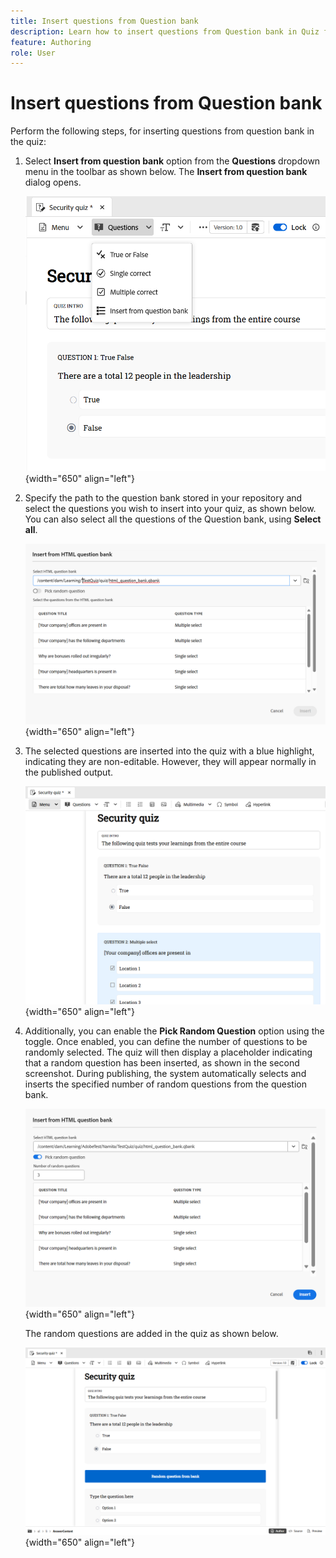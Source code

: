 ```yaml
---
title: Insert questions from Question bank
description: Learn how to insert questions from Question bank in Quiz for Learning and Training content
feature: Authoring 
role: User
---
```

# Insert questions from Question bank

Perform the following steps, for inserting questions from question bank in the quiz: 

1. Select **Insert from question bank** option from the **Questions** dropdown menu in the toolbar as shown below. The **Insert from question bank** dialog opens.  

    ![](assets/insert-from-question-bank.png){width="650" align="left"}
    
1. Specify the path to the question bank stored in your repository and select the questions you wish to insert into your quiz, as shown below. You can also select all the questions of the Question bank, using **Select all**.  

    ![](assets/question-bank.png){width="650" align="left"}

1. The selected questions are inserted into the quiz with a blue highlight, indicating they are non-editable. However, they will appear normally in the published output. 

    ![](assets/specific-questions.png){width="650" align="left"}

1. Additionally, you can enable the **Pick Random Question** option using the toggle. Once enabled, you can define the number of questions to be randomly selected. The quiz will then display a placeholder indicating that a random question has been inserted, as shown in the second screenshot. During publishing, the system automatically selects and inserts the specified number of random questions from the question bank. 

    ![](assets/random-question-question-bank.png){width="650" align="left"}

    The random questions are added in the quiz as shown below.

    ![](assets/inserted-question.png){width="650" align="left"}